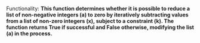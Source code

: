 Functionality: **This function determines whether it is possible to reduce a list of non-negative integers (a) to zero by iteratively subtracting values from a list of non-zero integers (x), subject to a constraint (k). The function returns True if successful and False otherwise, modifying the list (a) in the process.**